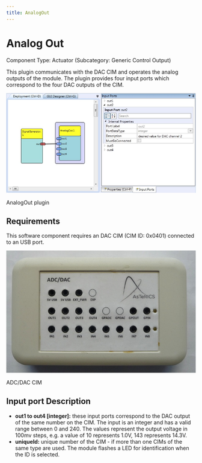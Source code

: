 ```yaml
---
title: AnalogOut
---
```


# Analog Out

Component Type: Actuator (Subcategory: Generic Control Output)

This plugin communicates with the DAC CIM and operates the analog outputs of the module. The plugin provides four input ports which correspond to the four DAC outputs of the CIM.

![Screenshot: AnalogOut plugin](img/analogout.jpg "Screenshot: AnalogOut plugin")

AnalogOut plugin

## Requirements

This software component requires an DAC CIM (CIM ID: 0x0401) connected to an USB port.

![ADC/DAC CIM](img/analogout_cim.jpg "ADC/DAC CIM")

ADC/DAC CIM

## Input port Description

*   **out1 to out4 \[integer\]:** these input ports correspond to the DAC output of the same number on the CIM. The input is an integer and has a valid range between 0 and 240. The values represent the output voltage in 100mv steps, e.g. a value of 10 represents 1.0V, 143 represents 14.3V.
*   **uniqueId:** unique number of the CIM - if more than one CIMs of the same type are used. The module flashes a LED for identification when the ID is selected.